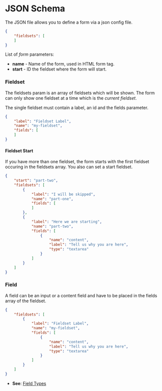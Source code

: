 # JSON Schema

The JSON file allows you to define a form via a json config file.

```json
{
    "fieldsets": [
    ]
}
```

List of *form* parameters:

- **name** - Name of the form, used in HTML form tag.
- **start** - ID the fieldset where the form will start.

### Fieldset

The fieldsets param is an array of fieldsets which will be shown. The form can only show one fieldset at a time which is the *current fieldset*.

The single fieldset must contain a label, an id and the fields parameter.

```json
{
    "label": "Fieldset Label",
    "name": "my-fieldset",
    "fields": [
    ]
}
```

#### Fieldset Start

If you have more than one fieldset, the form starts with the first fieldset occuring in the fieldsets array. You also can set a start fieldset.

```json
{
    "start": "part-two",
    "fieldsets": [
        {
            "label": "I will be skipped",
            "name": "part-one",
            "fields": [
            ]
        },
        {
            "label": "Here we are starting",
            "name": "part-two",
            "fields": [
                {
                    "name": "content",
                    "label": "Tell us why you are here",
                    "type": "textarea"
                }
            ]
        }
    ]
}
```

### Field

A field can be an input or a content field and have to be placed in the fields array of the fieldset.

```json
{
    "fieldsets": [
        {
            "label": "Fieldset Label",
            "name": "my-fieldset",
            "fields": [
                {
                    "name": "content",
                    "label": "Tell us why you are here",
                    "type": "textarea"
                }
            ]
        }
    ]
}
```

- **See**: [Field Types](/SvelteForm/field-types) 

